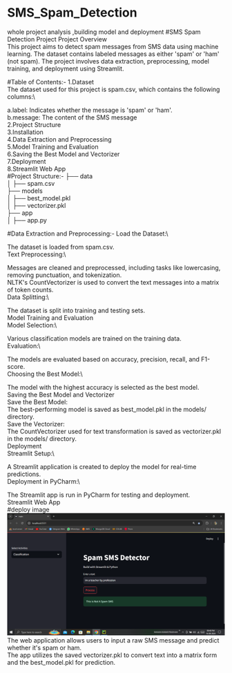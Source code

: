 # SMS_Spam_Detection
whole project analysis ,building model and deployment
#SMS Spam Detection Project
Project Overview\
This project aims to detect spam messages from SMS data using machine learning. The dataset contains labeled messages as either 'spam' or 'ham' (not spam). The project involves data extraction, preprocessing, model training, and deployment using Streamlit.

#Table of Contents:-
1.Dataset\
The dataset used for this project is spam.csv, which contains the following columns:\

   a.label: Indicates whether the message is 'spam' or 'ham'.\
   b.message: The content of the SMS message\
2.Project Structure\
3.Installation\
4.Data Extraction and Preprocessing\
5.Model Training and Evaluation\
6.Saving the Best Model and Vectorizer\
7.Deployment\
8.Streamlit Web App\
#Project Structure:-
├── data\
│   ├── spam.csv\
├── models\
│   ├── best_model.pkl\
│   ├── vectorizer.pkl\
├── app\
│   ├── app.py

#Data Extraction and Preprocessing:-
Load the Dataset:\

The dataset is loaded from spam.csv.\
Text Preprocessing:\

Messages are cleaned and preprocessed, including tasks like lowercasing, removing punctuation, and tokenization.\
NLTK's CountVectorizer is used to convert the text messages into a matrix of token counts.\
Data Splitting:\

The dataset is split into training and testing sets.\
Model Training and Evaluation\
Model Selection:\

Various classification models are trained on the training data.\
Evaluation:\

The models are evaluated based on accuracy, precision, recall, and F1-score.\
Choosing the Best Model:\

The model with the highest accuracy is selected as the best model.\
Saving the Best Model and Vectorizer\
Save the Best Model:\
The best-performing model is saved as best_model.pkl in the models/ directory.\
Save the Vectorizer:\
The CountVectorizer used for text transformation is saved as vectorizer.pkl in the models/ directory.\
Deployment\
Streamlit Setup:\

A Streamlit application is created to deploy the model for real-time predictions.\
Deployment in PyCharm:\

The Streamlit app is run in PyCharm for testing and deployment.\
Streamlit Web App\
#deploy image
<img src="https://github.com/rpjinu/SMS_Spam_Detection/blob/main/Deploy_image.png" width="900">
The web application allows users to input a raw SMS message and predict whether it's spam or ham.\
The app utilizes the saved vectorizer.pkl to convert text into a matrix form and the best_model.pkl for prediction.

